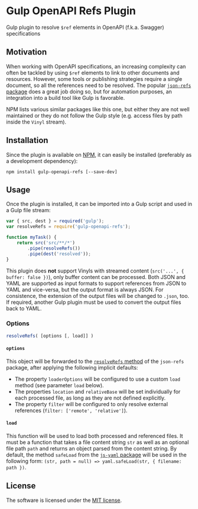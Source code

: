 # Gulp OpenAPI Refs Plugin

Gulp plugin to resolve `$ref` elements in OpenAPI (f.k.a. Swagger) specifications

## Motivation
When working with OpenAPI specifications, an increasing complexity can often be tackled by using `$ref` elements to link to other documents and resources. However, some tools or publishing strategies require a single document, so all the references need to be resolved. The popular [`json-refs` package](https://github.com/whitlockjc/json-refs) does a great job doing so, but for automation purposes, an integration into a build tool like Gulp is favorable.

NPM lists various similar packages like this one, but either they are not well maintained or they do not follow the Gulp style (e.g. access files by path inside the `Vinyl` stream).

## Installation
Since the plugin is available on [NPM](https://www.npmjs.com/package/gulp-openapi-refs), it can easily be installed (preferably as a development dependency):

```
npm install gulp-openapi-refs [--save-dev]
```

## Usage
Once the plugin is installed, it can be imported into a Gulp script and used in a Gulp file stream:

``` javascript
var { src, dest } = required('gulp'); 
var resolveRefs = require('gulp-openapi-refs');

function myTask() {
    return src('src/**/*')
        .pipe(resolveRefs())
        .pipe(dest('resolved'));
}
```

This plugin does **not** support Vinyls with streamed content (`src('...', { buffer: false })`), only buffer content can be processed.
Both JSON and YAML are supported as input formats to support references from JSON to YAML and vice-versa, but the output format is always JSON. For consistence, the extension of the output files will be changed to `.json`, too. If required, another Gulp plugin must be used to convert the output files back to YAML.

### Options

``` javascript
resolveRefs( [options [, load]] )
```

#### `options`
This object will be forwarded to the [`resolveRefs` method](https://github.com/whitlockjc/json-refs/blob/master/docs/API.md#json-refsresolverefsobj-options--promiseresolvedrefsresults) of the `json-refs` package, after applying the following implicit defaults:

* The property `loaderOptions` will be configured to use a custom `load` method (see parameter `load` below).
* The properties `location` and `relativeBase` will be set individually for each processed file, as long as they are not defined explicitly.
* The property `filter` will be configured to only resolve external references (`filter: ['remote', 'relative']`).

#### `load`
This function will be used to load both processed and referenced files. It must be a function that takes a file content string `str` as well as an optional file path `path` and returns an object parsed from the content string. By default, the method `safeLoad` from the [`js-yaml` package](https://github.com/nodeca/js-yaml) will be used in the following form: `(str, path = null) => yaml.safeLoad(str, { filename: path })`.

## License
The software is licensed under the [MIT license](https://github.com/lukoerfer/gulp-openapi-refs/blob/master/LICENSE).
